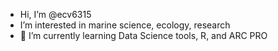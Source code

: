 - Hi, I’m @ecv6315
- I’m interested in marine science, ecology, research
- 🌱 I’m currently learning Data Science tools, R, and ARC PRO

<!---
ecv6315/ecv6315 is a ✨ special ✨ repository because its `README.md` (this file) appears on your GitHub profile.
You can click the Preview link to take a look at your changes.
--->
